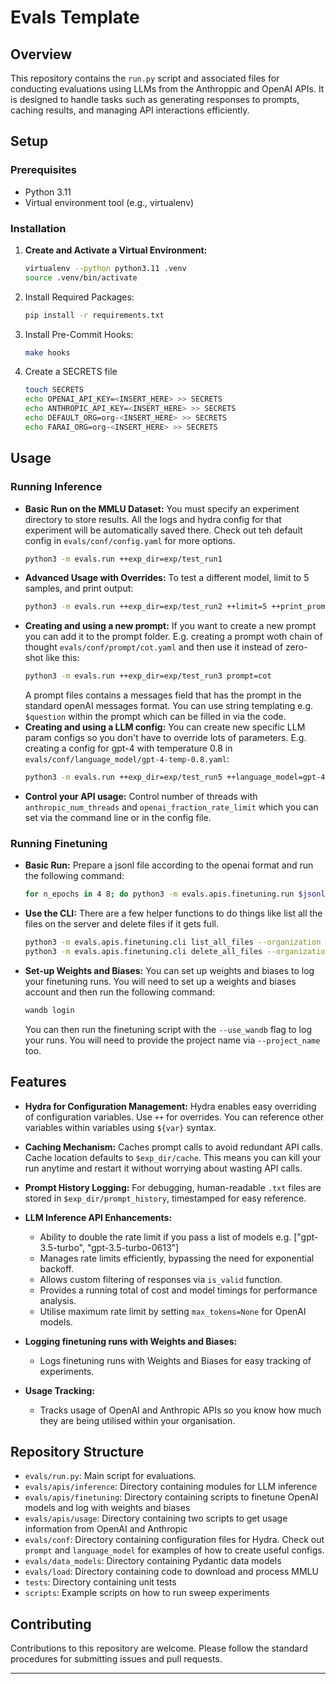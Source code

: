 # Evals Template

## Overview

This repository contains the `run.py` script and associated files for conducting evaluations using LLMs from the Anthroppic and OpenAI APIs. It is designed to handle tasks such as generating responses to prompts, caching results, and managing API interactions efficiently.

## Setup

### Prerequisites

- Python 3.11
- Virtual environment tool (e.g., virtualenv)

### Installation

1. **Create and Activate a Virtual Environment:**
    ```bash
    virtualenv --python python3.11 .venv
    source .venv/bin/activate
    ```
2. Install Required Packages:
    ```bash
    pip install -r requirements.txt
    ```
3. Install Pre-Commit Hooks:
    ```bash
    make hooks
    ```
4. Create a SECRETS file
    ```bash
    touch SECRETS
    echo OPENAI_API_KEY=<INSERT_HERE> >> SECRETS
    echo ANTHROPIC_API_KEY=<INSERT_HERE> >> SECRETS
    echo DEFAULT_ORG=org-<INSERT_HERE> >> SECRETS
    echo FARAI_ORG=org-<INSERT_HERE> >> SECRETS
    ```

## Usage
### Running Inference

- **Basic Run on the MMLU Dataset:**
    You must specify an experiment directory to store results. All the logs and hydra config for that experiment will be automatically saved there.
    Check out teh default config in `evals/conf/config.yaml` for more options.
    ```bash
    python3 -m evals.run ++exp_dir=exp/test_run1
    ```
- **Advanced Usage with Overrides:**
    To test a different model, limit to 5 samples, and print output:
    ```bash
    python3 -m evals.run ++exp_dir=exp/test_run2 ++limit=5 ++print_prompt_and_response=true ++language_model.model=gpt-3.5-turbo-instruct ++reset=true
    ```
- **Creating and using a new prompt:**
    If you want to create a new prompt you can add it to the prompt folder. E.g. creating a prompt woth chain of thought `evals/conf/prompt/cot.yaml` and then use it instead of zero-shot like this:
    ```bash
    python3 -m evals.run ++exp_dir=exp/test_run3 prompt=cot
    ```
    A prompt files contains a messages field that has the prompt in the standard openAI messages format. You can use string templating e.g. `$question` within the prompt which can be filled in via the code.
- **Creating and using a LLM config:**
    You can create new specific LLM param configs so you don't have to override lots of parameters. E.g. creating a config for gpt-4 with temperature 0.8 in `evals/conf/language_model/gpt-4-temp-0.8.yaml`:
    ```bash
    python3 -m evals.run ++exp_dir=exp/test_run5 ++language_model=gpt-4-temp-0.8
    ```
- **Control your API usage:**
    Control number of threads with `anthropic_num_threads` and `openai_fraction_rate_limit` which you can set via the command line or in the config file.

### Running Finetuning

- **Basic Run:**
    Prepare a jsonl file according to the openai format and run the following command:
    ```bash
    for n_epochs in 4 8; do python3 -m evals.apis.finetuning.run $jsonl_path --n_epochs $n_epochs --notes test_run --no-ask_to_validate_training --organization FARAI_ORG; done
    ```
- **Use the CLI:**
    There are a few helper functions to do things like list all the files on the server and delete files if it gets full.
    ```bash
    python3 -m evals.apis.finetuning.cli list_all_files --organization FARAI_ORG
    python3 -m evals.apis.finetuning.cli delete_all_files --organization FARAI_ORG
    ```
- **Set-up Weights and Biases:**
    You can set up weights and biases to log your finetuning runs. You will need to set up a weights and biases account and then run the following command:
    ```bash
    wandb login
    ```
    You can then run the finetuning script with the `--use_wandb` flag to log your runs. You will need to provide the project name via `--project_name` too.

## Features

- **Hydra for Configuration Management:**
  Hydra enables easy overriding of configuration variables. Use `++` for overrides. You can reference other variables within variables using `${var}` syntax.

- **Caching Mechanism:**
  Caches prompt calls to avoid redundant API calls. Cache location defaults to `$exp_dir/cache`. This means you can kill your run anytime and restart it without worrying about wasting API calls.

- **Prompt History Logging:**
  For debugging, human-readable `.txt` files are stored in `$exp_dir/prompt_history`, timestamped for easy reference.

- **LLM Inference API Enhancements:**
  - Ability to double the rate limit if you pass a list of models e.g. ["gpt-3.5-turbo", "gpt-3.5-turbo-0613"]
  - Manages rate limits efficiently, bypassing the need for exponential backoff.
  - Allows custom filtering of responses via `is_valid` function.
  - Provides a running total of cost and model timings for performance analysis.
  - Utilise maximum rate limit by setting `max_tokens=None` for OpenAI models.

- **Logging finetuning runs with Weights and Biases:**
  - Logs finetuning runs with Weights and Biases for easy tracking of experiments.

- **Usage Tracking:**
  - Tracks usage of OpenAI and Anthropic APIs so you know how much they are being utilised within your organisation.

## Repository Structure

- `evals/run.py`: Main script for evaluations.
- `evals/apis/inference`: Directory containing modules for LLM inference
- `evals/apis/finetuning`: Directory containing scripts to finetune OpenAI models and log with weights and biases
- `evals/apis/usage`: Directory containing two scripts to get usage information from OpenAI and Anthropic
- `evals/conf`: Directory containing configuration files for Hydra. Check out `prompt` and `language_model` for examples of how to create useful configs.
- `evals/data_models`: Directory containing Pydantic data models
- `evals/load`: Directory containing code to download and process MMLU
- `tests`: Directory containing unit tests
- `scripts`: Example scripts on how to run sweep experiments

## Contributing

Contributions to this repository are welcome. Please follow the standard procedures for submitting issues and pull requests.

---
